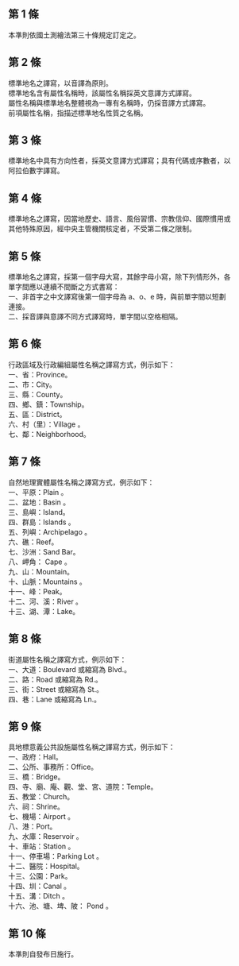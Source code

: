 第 1 條
-------
本準則依國土測繪法第三十條規定訂定之。

第 2 條
-------
標準地名之譯寫，以音譯為原則。  
標準地名含有屬性名稱時，該屬性名稱採英文意譯方式譯寫。  
屬性名稱與標準地名整體視為一專有名稱時，仍採音譯方式譯寫。  
前項屬性名稱，指描述標準地名性質之名稱。

第 3 條
-------
標準地名中具有方向性者，採英文意譯方式譯寫；具有代碼或序數者，以  
阿拉伯數字譯寫。

第 4 條
-------
標準地名之譯寫，因當地歷史、語言、風俗習慣、宗教信仰、國際慣用或  
其他特殊原因，經中央主管機關核定者，不受第二條之限制。

第 5 條
-------
標準地名之譯寫，採第一個字母大寫，其餘字母小寫，除下列情形外，各  
單字間應以連續不間斷之方式書寫：  
一、非首字之中文譯寫後第一個字母為 a、o、e  時，與前單字間以短劃  
    連接。  
二、採音譯與意譯不同方式譯寫時，單字間以空格相隔。

第 6 條
-------
行政區域及行政編組屬性名稱之譯寫方式，例示如下：  
一、省：Province。  
二、市：City。  
三、縣：County。  
四、鄉、鎮：Township。  
五、區：District。  
六、村（里）：Village 。  
七、鄰：Neighborhood。

第 7 條
-------
自然地理實體屬性名稱之譯寫方式，例示如下：  
一、平原：Plain 。  
二、盆地：Basin 。  
三、島嶼：Island。  
四、群島：Islands 。  
五、列嶼：Archipelago 。  
六、礁：Reef。  
七、沙洲：Sand Bar。  
八、岬角： Cape 。  
九、山：Mountain。  
十、山脈：Mountains 。  
十一、峰：Peak。  
十二、河、溪：River 。  
十三、湖、潭：Lake。

第 8 條
-------
街道屬性名稱之譯寫方式，例示如下：  
一、大道：Boulevard 或縮寫為 Blvd.。  
二、路：Road  或縮寫為 Rd.。  
三、街：Street  或縮寫為 St.。  
四、巷：Lane  或縮寫為 Ln.。

第 9 條
-------
具地標意義公共設施屬性名稱之譯寫方式，例示如下：  
一、政府：Hall。  
二、公所、事務所：Office。  
三、橋：Bridge。  
四、寺、廟、庵、觀、堂、宮、道院：Temple。  
五、教堂：Church。  
六、祠：Shrine。  
七、機場：Airport 。  
八、港：Port。  
九、水庫：Reservoir 。  
十、車站：Station 。  
十一、停車場：Parking Lot 。  
十二、醫院：Hospital。  
十三、公園：Park。  
十四、圳：Canal 。  
十五、溝：Ditch 。  
十六、池、塘、埤、陂： Pond 。

第 10 條
--------
本準則自發布日施行。


